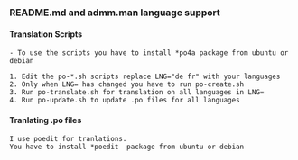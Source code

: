 ### README.md and admm.man language support

#### Translation Scripts
    - To use the scripts you have to install *po4a package from ubuntu or debian

    1. Edit the po-*.sh scripts replace LNG="de fr" with your languages
    2. Only when LNG= has changed you have to run po-create.sh
    3. Run po-translate.sh for translation on all languages in LNG=
    4. Run po-update.sh to update .po files for all languages

#### Tranlating .po files
    I use poedit for tranlations.
    You have to install *poedit  package from ubuntu or debian